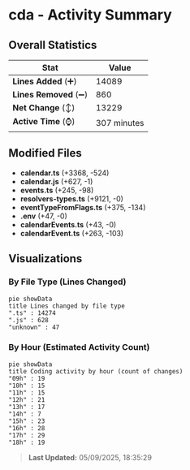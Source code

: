 # cda - Activity Summary 

## Overall Statistics

| Stat                   | Value                                                             |
| ---------------------- | ----------------------------------------------------------------- |
| **Lines Added** (➕)   | 14089                                          |
| **Lines Removed** (➖) | 860                                        |
| **Net Change** (↕)    | 13229                |
| **Active Time** (⌚)   | 307 minutes |


## Modified Files
- **calendar.ts** (+3368, -524)
- **calendar.js** (+627, -1)
- **events.ts** (+245, -98)
- **resolvers-types.ts** (+9121, -0)
- **eventTypeFromFlags.ts** (+375, -134)
- **.env** (+47, -0)
- **calendarEvents.ts** (+43, -0)
- **calendarEvent.ts** (+263, -103)

## Visualizations

### By File Type (Lines Changed)

```mermaid
pie showData
title Lines changed by file type
".ts" : 14274
".js" : 628
"unknown" : 47
```

### By Hour (Estimated Activity Count)

```mermaid
pie showData
title Coding activity by hour (count of changes)
"09h" : 19
"10h" : 15
"11h" : 15
"12h" : 21
"13h" : 17
"14h" : 7
"15h" : 23
"16h" : 28
"17h" : 29
"18h" : 19
```


> **Last Updated:** 05/09/2025, 18:35:29